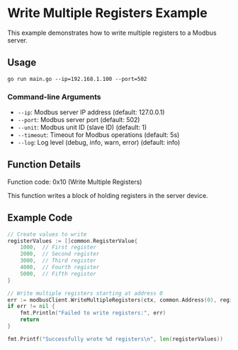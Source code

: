 # Write Multiple Registers Example

This example demonstrates how to write multiple registers to a Modbus server.

## Usage

```
go run main.go --ip=192.168.1.100 --port=502
```

### Command-line Arguments

- `--ip`: Modbus server IP address (default: 127.0.0.1)
- `--port`: Modbus server port (default: 502)
- `--unit`: Modbus unit ID (slave ID) (default: 1)
- `--timeout`: Timeout for Modbus operations (default: 5s)
- `--log`: Log level (debug, info, warn, error) (default: info)

## Function Details

Function code: 0x10 (Write Multiple Registers)

This function writes a block of holding registers in the server device.

## Example Code

```go
// Create values to write
registerValues := []common.RegisterValue{
    1000,  // First register
    2000,  // Second register
    3000,  // Third register
    4000,  // Fourth register
    5000,  // Fifth register
}

// Write multiple registers starting at address 0
err := modbusClient.WriteMultipleRegisters(ctx, common.Address(0), registerValues)
if err != nil {
    fmt.Println("Failed to write registers:", err)
    return
}

fmt.Printf("Successfully wrote %d registers\n", len(registerValues))
```